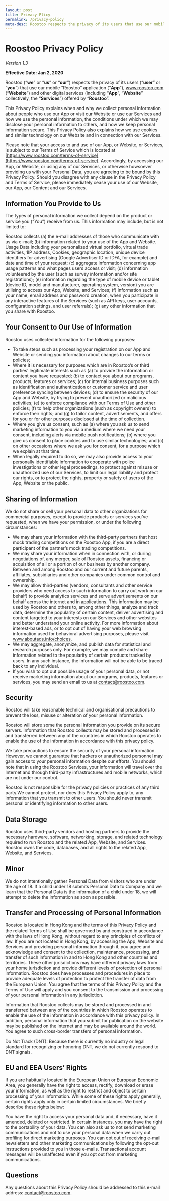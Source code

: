 ```yaml
---
layout: post
title: Privacy Plicy
permalink: /privacy-policy
meta-desc: Roostoo respects the privacy of its users that use our mobile “Roostoo” application (“App”), www.roostoo.com (“Website”) and other digital services (including “App”, “Website” collectively, the “Services”) offered by “Roostoo”.
---
```


# Roostoo Privacy Policy

*Version 1.3*

**Effective Date: Jan 2, 2020**


Roostoo (“**we**” or “**us**” or “**our**”) respects the privacy of its users (“**user**” or “**you**”) that use our mobile “Roostoo” application (“**App**”), www.roostoo.com (“**Website**”) and other digital services (including “**App**”, “**Website**” collectively, the “**Services**”) offered by “**Roostoo**”. 

This Privacy Policy explains when and why we collect personal information about people who use our App or visit our Website or use our Services and how we use the personal information, the conditions under which we may disclose your personal information to others, and how we keep personal information secure. This Privacy Policy also explains how we use cookies and similar technology on our Website and in connection with our Services. 

Please note that your access to and use of our App, or Website, or Services, is subject to our Terms of Service which is located at [https://www.roostoo.com/terms-of-service](https://www.roostoo.com/terms-of-service). Accordingly, by accessing our App, or Website, or using any of our Services, or otherwise howsoever providing us with your Personal Data, you are agreeing to be bound by this Privacy Policy. Should you disagree with any clause in the Privacy Policy and Terms of Service, please immediately cease your use of our Website, our App, our Content and our Services.

## Information You Provide to Us

The types of personal information we collect depend on the product or service you (“You”) receive from us.
This information may include, but is not limited to:

Roostoo collects (a) the e-mail addresses of those who communicate with us via e-mail; (b) information related to your use of the App and Website. Usage Data including your personalized virtual portfolio, virtual trade activities, 1IP address, Cookies, geographic location, unique device identifiers for advertising (Google Advertiser ID or IDFA, for example) and date and time of your request; (c) aggregate information concerning app usage patterns and what pages users access or visit; (d) information volunteered by the user (such as survey information and/or site registrations); (e) information regarding the type of mobile device or tablet (device ID, model and manufacturer, operating system, version) you are utilising to access our App, Website, and Services; (f) information such as your name, email address and password creation, when you participate in any interactive features of the Services (such as API keys, user accounts, configuration settings, and user referrals); (g) any other information that you share with Roostoo. 

## Your Consent to Our Use of Information

Roostoo uses collected information for the following purposes:

* To take steps such as processing your registration on our App and Website or sending you information about changes to our terms or policies;
* Where it is necessary for purposes which are in Roostoo’s or third parties’ legitimate interests such as (a) to provide the information or content you have requested; (b) to contact you about our programs, products, features or services; (c) for internal business purposes such as identification and authentication or customer service and user preference syncing between devices; (d) to ensure the security of our App and Website, by trying to prevent unauthorized or malicious activities; (e) to enforce compliance with our Terms of Use and other policies; (f) to help other organizations (such as copyright owners) to enforce their rights; and (g) to tailor content, advertisements, and offers for you or for other purposes disclosed at the time of collection. 
* Where you give us consent, such as (a) where you ask us to send marketing information to you via a medium where we need your consent, including alerts via mobile push notifications; (b) where you give us consent to place cookies and to use similar technologies; and (c) on other occasions where we ask you for consent, for a purpose which we explain at that time.
* When legally required to do so, we may also provide access to your personally identifiable information to cooperate with police investigations or other legal proceedings, to protect against misuse or unauthorized use of our Services, to limit our legal liability and protect our rights, or to protect the rights, property or safety of users of the App, Website or the public.

## Sharing of Information

We do not share or sell your personal data to other organizations for commercial purposes, except to provide products or services you’ve requested, when we have your permission, or under the following circumstances: 

* We may share your information with the third-party partners that host mock trading competitions on the Roostoo App, if you are a direct participant of the partner’s mock trading competitions.  
* We may share your information when in connection with, or during negotiations of, any merger, sale of Roostoo assets, financing or acquisition of all or a portion of our business by another company. Between and among Roostoo and our current and future parents, affiliates, subsidiaries and other companies under common control and ownership. 
* We may allow third-parties (vendors, consultants and other service providers who need access to such information to carry out work on our behalf) to provide analytics services and serve advertisements on our behalf across the internet and in applications. This information may be used by Roostoo and others to, among other things, analyze and track data, determine the popularity of certain content, deliver advertising and content targeted to your interests on our Services and other websites and better understand your online activity. For more information about interest-based ads, or to opt out of having your web browsing information used for behavioral advertising purposes, please visit www.aboutads.info/choices.
* We may aggregate, anonymize, and publish data for statistical and research purposes only. For example, we may compile and share information related to the popularity of certain products tracked by users. In any such instance, the information will not be able to be traced back to any individual.
* If you wish to opt out possible usage of your personal data, or not receive marketing information about our programs, products, features or services, you may send an email to us at contact@roostoo.com. 


## Security

Roostoo will take reasonable technical and organisational precautions to prevent the loss, misuse or alteration of your personal information.

Roostoo will store some the personal information you provide on its secure servers. 
Information that Roostoo collects may be stored and processed in and transferred between any of the countries in which Roostoo operates to enable the use of the information in accordance with this privacy policy.

We take precautions to ensure the security of your personal information. However, we cannot guarantee that hackers or unauthorized personnel may gain access to your personal information despite our efforts. You should note that in using the Roostoo Services, your information will travel over the Internet and through third-party infrastructures and mobile networks, which are not under our control. 

Roostoo is not responsible for the privacy policies or practices of any third party.We cannot protect, nor does this Privacy Policy apply to, any information that you transmit to other users. You should never transmit personal or identifying information to other users.


## Data Storage

Roostoo uses third-party vendors and hosting partners to provide the necessary hardware, software, networking, storage, and related technology required to run Roostoo and the related App, Website, and Services. Roostoo owns the code, databases, and all rights to the related App, Website, and Services. 


## Minor

We do not intentionally gather Personal Data from visitors who are under the age of 18. If a child under 18 submits Personal Data to Company and we learn that the Personal Data is the information of a child under 18, we will attempt to delete the information as soon as possible. 


## Transfer and Processing of Personal Information

Roostoo is located in Hong Kong and the terms of this Privacy Policy and the related Terms of Use shall be governed by and construed in accordance with the laws of Hong Kong, without regard to any principles of conflicts of law. If you are not located in Hong Kong, by accessing the App, Website and Services and providing personal information through it, you agree and acknowledge and consent to the collection, maintenance, processing, and transfer of such information in and to Hong Kong and other countries and territories. These other jurisdictions may have different privacy laws from your home jurisdiction and provide different levels of protection of personal information. Roostoo does have processes and procedures in place to provide adequate levels of protection to protect the transfer of data from the European Union. You agree that the terms of this Privacy Policy and the Terms of Use will apply and you consent to the transmission and processing of your personal information in any jurisdiction.

Information that Roostoo collects may be stored and processed in and transferred between any of the countries in which Roostoo operates to enable the use of the information in accordance with this privacy policy. In addition, personal information that you submit for publication on the website may be published on the internet and may be available around the world. You agree to such cross-border transfers of personal information.

Do Not Track (DNT): Because there is currently no industry or legal standard for recognizing or honoring DNT, we do not currently respond to DNT signals.

## EU and EEA Users’ Rights

If you are habitually located in the European Union or European Economic Area, you generally have the right to access, rectify, download or erase your information, as well as the right to restrict and object to certain processing of your information. While some of these rights apply generally, certain rights apply only in certain limited circumstances. We briefly describe these rights below:

You have the right to access your personal data and, if necessary, have it amended, deleted or restricted. In certain instances, you may have the right to the portability of your data. You can also ask us to not send marketing communications and not to use your personal data when we carry out profiling for direct marketing purposes. You can opt out of receiving e-mail newsletters and other marketing communications by following the opt-out instructions provided to you in those e-mails. Transactional account messages will be unaffected even if you opt out from marketing communications.


## Questions

Any questions about this Privacy Policy should be addressed to this e-mail address: [contact@roostoo.com](mailto:contact@roostoo.com). 



